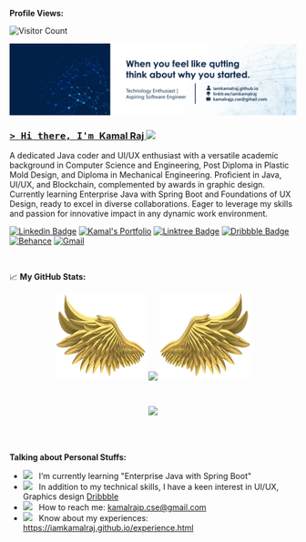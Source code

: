 **Profile Views:**


![Visitor Count](https://profile-counter.glitch.me/{iamkamalraj}/count.svg)

<a href="https://www.linkedin.com/in/iamkamalraj">![Kamal Raj](https://github.com/iamkamalraj/iamkamalraj/blob/c596718ebbcb59e2f3ee3198e3344a651099d77c/LatestBanner.webp) 

### <samp>&gt; Hi there, I'm <a href="https://iamkamalraj.github.io/" target="_blank">Kamal Raj </a> <img src="https://media.giphy.com/media/hvRJCLFzcasrR4ia7z/giphy.gif" width="25"> </samp>
A dedicated Java coder and UI/UX enthusiast with a versatile academic background in Computer Science and Engineering, Post Diploma in  Plastic Mold Design, and Diploma in Mechanical Engineering. Proficient in Java, UI/UX, and Blockchain, complemented by awards in graphic design. Currently learning Enterprise Java with Spring Boot and Foundations of UX Design, ready to excel in diverse collaborations. Eager to leverage my skills and passion for innovative impact in any dynamic work environment.

[![Linkedin Badge](https://img.shields.io/badge/-LinkedIn-0e76a8?style=for-square&logo=Linkedin&logoColor=white)](https://www.linkedin.com/in/iamkamalraj/)
[![Kamal's Portfolio](https://custom-icon-badges.demolab.com/badge/Kamal's_Portfolio-grey.svg?logo=kamalrajp)](https://iamkamalraj.github.io/)
[![Linktree Badge](https://img.shields.io/badge/-Linktree-4d6d17?style=for-square&logo=Linktree&logoColor=white)](https://linktr.ee/iamkamalraj)
[![Dribbble Badge](https://img.shields.io/badge/-dribbble-fe3885?style=for-square&logo=dribbble&logoColor=white)](https://dribbble.com/iamkamalraj)
[![Behance](https://img.shields.io/badge/Behance-053eff?for-square&logo=Behance&logoColor=white)](https://www.behance.net/iamkamalraj)
[![Gmail](https://img.shields.io/badge/kamalrajp.cse@gmail.com-c71610?for-square&logo=Gmail&logoColor=white)](mailto:kamalrajp.cse@gmail.com)





</br>

📈 **My GitHub Stats:**

<p align="center">
  <a>
   <img height="150" width="160" src="https://github.com/iamkamalraj/iamkamalraj/blob/e7c741d145ebcedea58a814ab94b55e95ca184f0/img/left.png">
   <img align="center" src="https://github-readme-streak-stats.herokuapp.com/?user=iamkamalraj&theme=dark&hide_border=false"/>
   <img height="150" width="160" src="https://github.com/iamkamalraj/iamkamalraj/blob/e7c741d145ebcedea58a814ab94b55e95ca184f0/img/right.png">
</p>
<br/> 


<p align="center">
    <img src="https://github-profile-trophy.vercel.app/?username=iamkamalraj&theme=onestar&no-frame=false&no-bg=true&margin-w=4"/>
  </a>
</p>
<br/>






</br> 

**Talking about Personal Stuffs:**


- <img src="https://github.com/Gapur/Gapur/blob/main/assets/lightning.gif?raw=true" width="21" />&nbsp;&nbsp; I’m currently learning "Enterprise Java with Spring Boot"
- <img src="https://github.com/Gapur/Gapur/blob/main/assets/laptop.gif?raw=true" width="21" />&nbsp;&nbsp; In addition to my technical skills, I have a keen interest in UI/UX,  Graphics design [Dribbble](https://dribbble.com/iamkamalraj)
- <img src="https://github.com/Gapur/Gapur/blob/main/assets/letterbox.gif?raw=true" width="21" />&nbsp;&nbsp; How to reach me: kamalrajp.cse@gmail.com
- <img src="https://github.com/Gapur/Gapur/blob/main/assets/developer.gif?raw=true" width="21" />&nbsp;&nbsp; Know about my experiences: https://iamkamalraj.github.io/experience.html



</br>



<!--END_SECTION:waka-->





